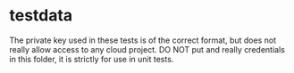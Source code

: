 # testdata

The private key used in these tests is of the correct format, but does not
really allow access to any cloud project. DO NOT put and really credentials in
this folder, it is strictly for use in unit tests.
